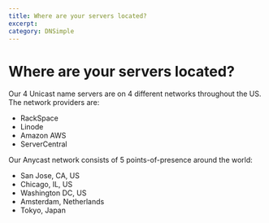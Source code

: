 ```yaml
---
title: Where are your servers located?
excerpt: 
category: DNSimple
---
```


# Where are your servers located?

Our 4 Unicast name servers are on 4 different networks throughout the US. The network providers are:

* RackSpace
* Linode
* Amazon AWS
* ServerCentral

Our Anycast network consists of 5 points-of-presence around the world:

* San Jose, CA, US
* Chicago, IL, US
* Washington DC, US
* Amsterdam, Netherlands
* Tokyo, Japan
